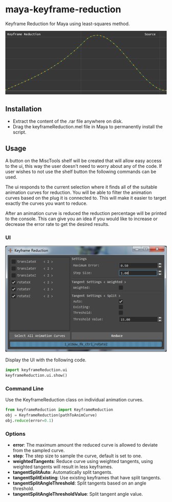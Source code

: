 # maya-keyframe-reduction
Keyframe Reduction for Maya using least-squares method.

<p align="center"><img src="docs/_images/keyframeReductionExample.gif?raw=true"></p>

## Installation
* Extract the content of the .rar file anywhere on disk.
* Drag the keyframeReduction.mel file in Maya to permanently install the script.

## Usage
A button on the MiscTools shelf will be created that will allow easy access to
the ui, this way the user doesn't need to worry about any of the code. If user
wishes to not use the shelf button the following commands can be used.

The ui responds to the current selection where it finds all of the suitable
animation curves for reduction. You will be able to filter the animation
curves based on the plug it is connected to. This will make it easier to
target exactly the curves you want to reduce.

After an animation curve is reduced the reduction percentage will be printed
to the console. This can give you an idea if you would like to increase or
decrease the error rate to get the desired results.

### UI
<p align="center"><img src="docs/_images/keyframeReductionUI.png?raw=true"></p>

Display the UI with the following code.
```python
import keyframeReduction.ui
keyframeReduction.ui.show()
```

### Command Line
Use the KeyframeReduction class on individual animation curves.
```python
from keyframeReduction import KeyframeReduction
obj = KeyframeReduction(pathToAnimCurve)
obj.reduce(error=0.1)
```

### Options
* **error**: The maximum amount the reduced curve is allowed to deviate from the sampled curve.
* **step**: The step size to sample the curve, default is set to one.
* **weightedTangents**: Reduce curve using weighted tangents, using weighted tangents will result in less keyframes.
* **tangentSplitAuto**: Automatically split tangents.
* **tangentSplitExisting**: Use existing keyframes that have split tangents.
* **tangentSplitAngleThreshold**: Split tangents based on an angle threshold.
* **tangentSplitAngleThresholdValue**: Split tangent angle value.
